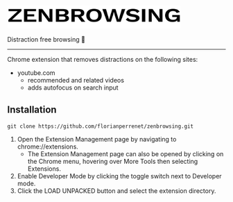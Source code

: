 <img src="logo.png" width="400">

Distraction free browsing :zany_face:

---

Chrome extension that removes distractions on the following sites:
- youtube.com
	- recommended and related videos
	- adds autofocus on search input

## Installation
```
git clone https://github.com/florianperrenet/zenbrowsing.git
```

1. Open the Extension Management page by navigating to chrome://extensions.
   - The Extension Management page can also be opened by clicking on the Chrome menu, hovering over More Tools then selecting Extensions.
2. Enable Developer Mode by clicking the toggle switch next to Developer mode.
3. Click the LOAD UNPACKED button and select the extension directory.
